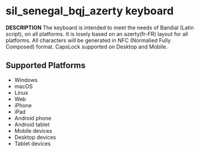 sil_senegal_bqj_azerty keyboard
==============

__DESCRIPTION__
The keyboard is intended to meet the needs of Bandial (Latin script), on all platforms.
It is losely based on an azerty(fr-FR) layout for all platforms.
All characters will be generated in NFC (Normalied Fully Composed) format.
CapsLock supported on Desktop and Mobile.

Supported Platforms
-------------------
 * Windows
 * macOS
 * Linux
 * Web
 * iPhone
 * iPad
 * Android phone
 * Android tablet
 * Mobile devices
 * Desktop devices
 * Tablet devices

